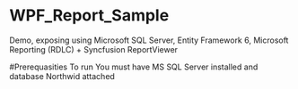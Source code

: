 # WPF_Report_Sample
Demo, exposing using Microsoft SQL Server, Entity Framework 6, Microsoft Reporting (RDLC) + Syncfusion ReportViewer

#Prerequasities
To run You must have MS SQL Server installed and database Northwid attached   
